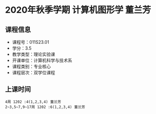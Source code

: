# 2020年秋季学期 计算机图形学 董兰芳






## 课程信息

- 课程号：011S23.01
- 学分：3.5
- 教学类型：理论实验课
- 开课单位：计算机科学与技术系
- 课程类别：专业核心
- 课程层次：双学位课程

## 上课时间

```
4周 1202 :4(1,2,3,4) 董兰芳
2~3,5~7,9~17周 1202 :6(1,2,3,4) 董兰芳
```

